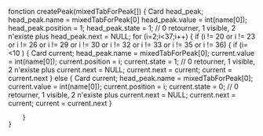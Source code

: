 fonction createPeak(mixedTabForPeak[]) {
	Card head_peak;
	head_peak.name = mixedTabForPeak[0]
	head_peak.value = int(name[0]);
	head_peak.position = 1; 
	head_peak.state = 1; // 0 retourner, 1 visible, 2 n'existe plus
	head_peak.next = NULL;
	for (i=2;i<37;i++) {
		if (i != 20 or i != 23 or i != 26 or i != 29 or i != 30 or i != 32 or i != 33 or i != 35 or i != 36) {
			if (i=<10 ) {
				Card current;
				head_peak.name = mixedTabForPeak[0];
				current.value = int(name[0]);
				current.position = i; 
				current.state = 1; // 0 retourner, 1 visible, 2 n'existe plus
				current.next = NULL;
				current.next = current;
				current = current.next
			}
				else {
				Card current;
				head_peak.name = mixedTabForPeak[0];
				current.value = int(name[0]);
				current.position = i; 
				current.state = 0; // 0 retourner, 1 visible, 2 n'existe plus
				current.next = NULL;
				current.next = current;
				current = current.next
			}
			
		}
	}
